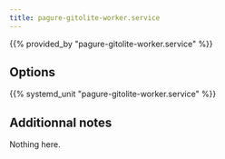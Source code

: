 ```yaml
---
title: pagure-gitolite-worker.service
---
```


{{% provided_by "pagure-gitolite-worker.service" %}}

## Options

{{% systemd_unit "pagure-gitolite-worker.service" %}}

## Additionnal notes

Nothing here.